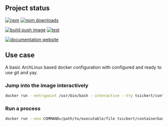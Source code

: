 <!-- !/usr/bin/env markdown
-*- coding: utf-8 -*-
region header
Copyright Torben Sickert (info["~at~"]torben.website) 16.12.2012

License
-------

This library written by Torben Sickert stand under a creative commons naming
3.0 unported license. See https://creativecommons.org/licenses/by/3.0/deed.de
endregion -->

Project status
--------------

[![npm](https://img.shields.io/npm/v/containerbase?color=%23d55e5d&label=npm%20package%20version&logoColor=%23d55e5d&style=for-the-badge)](https://www.npmjs.com/package/containerbase)
[![npm downloads](https://img.shields.io/npm/dy/containerbase.svg?style=for-the-badge)](https://www.npmjs.com/package/containerbase)

[![build push image](https://img.shields.io/github/actions/workflow/status/thaibault/containerbase/build-image-and-push-periodically-1.yaml?label=build%20push%20image&style=for-the-badge)](https://github.com/thaibault/containerbase/actions/workflows/build-image-periodically-1-branches.yaml)
[![test](https://img.shields.io/github/actions/workflow/status/thaibault/containerbase/test.yaml?label=test&style=for-the-badge)](https://github.com/thaibault/containerbase/actions/workflows/test.yaml)

[![documentation website](https://img.shields.io/website-up-down-green-red/https/torben.website/containerbase.svg?label=documentation-website&style=for-the-badge)](https://torben.website/containerbase)

<!--|deDE:Einsatz-->
Use case
--------

A basic ArchLinux based docker configuration with configured and ready to use
git and yay.

### Jump into the image interactively

```bash
docker run --entrypoint /usr/bin/bash --interactive --tty tsickert/containerbase
```

### Run a process

```bash
docker run --env COMMAND=/path/to/executable/file tsickert/containerbase
```
